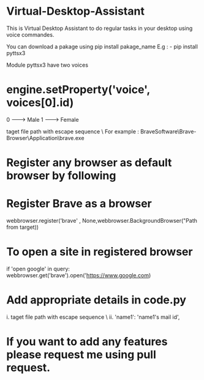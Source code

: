 # Virtual-Desktop-Assistant
This is Virtual Desktop Assistant to do regular tasks in your desktop using voice commandes.

You can download a pakage using pip install pakage_name 
E.g : - pip install pyttsx3

Module pyttsx3 have two voices 
# engine.setProperty('voice', voices[0].id)
  0 ---> Male
  1 ---> Female

taget file path with escape sequence \\
For example : 
BraveSoftware\\Brave-Browser\\Application\\brave.exe

# Register any browser as default browser by following 
# Register Brave as a browser 
webbrowser.register('brave' , None,webbrowser.BackgroundBrowser("Path from target))

# To open a site in registered browser
if 'open google' in query:
    webbrowser.get('brave').open('https://www.google.com)

# Add appropriate details in code.py 
i. taget file path with escape sequence \\
ii. 'name1': 'name1's mail id',


# If you want to add any features please request me using pull request.
